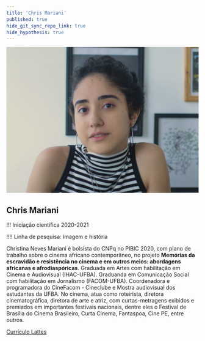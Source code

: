 ```yaml
---
title: 'Chris Mariani'
published: true
hide_git_sync_repo_link: true
hide_hypothesis: true
---
```


![Fotografia de Chris Mariani](../../imgs/ChrisMariani.jpg?resize=400)

## Chris Mariani 

!!! Iniciação científica 2020-2021

!!!! Linha de pesquisa: Imagem e história

Christina Neves Mariani é bolsista do CNPq no PIBIC 2020, com plano de trabalho sobre o cinema africano contemporâneo, no projeto **Memórias da escravidão e resistência no cinema e em outros meios: abordagens africanas e afrodiaspóricas**. Graduada em Artes com habilitação em Cinema e Audiovisual (IHAC-UFBA). Graduanda em Comunicação Social com habilitação em Jornalismo (FACOM-UFBA). Coordenadora e programadora do CineFacom - Cineclube e Mostra audiovisual dos estudantes da UFBA. No cinema, atua como roteirista, diretora cinematográfica, diretora de arte e atriz, com curtas-metragens exibidos e premiados em importantes festivais nacionais, dentre eles o Festival de Brasília do Cinema Brasileiro, Curta Cinema, Fantaspoa, Cine PE, entre outros.

[Currículo Lattes](http://lattes.cnpq.br/3509840178546972?classes=btn,btn-primary,btn-lg&target=_blank)